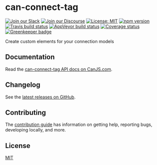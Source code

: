 # can-connect-tag

[![Join our Slack](https://img.shields.io/badge/slack-join%20chat-611f69.svg)](https://www.bitovi.com/community/slack?utm_source=badge&utm_medium=badge&utm_campaign=pr-badge&utm_content=badge)
[![Join our Discourse](https://img.shields.io/discourse/https/forums.bitovi.com/posts.svg)](https://forums.bitovi.com/?utm_source=badge&utm_medium=badge&utm_campaign=pr-badge&utm_content=badge)
[![License: MIT](https://img.shields.io/badge/license-MIT-blue.svg)](https://github.com/canjs/can-connect-tag/blob/master/LICENSE)
[![npm version](https://badge.fury.io/js/can-connect-tag.svg)](https://www.npmjs.com/package/can-connect-tag)
[![Travis build status](https://travis-ci.org/canjs/can-connect-tag.svg?branch=master)](https://travis-ci.org/canjs/can-connect-tag)
[![AppVeyor build status](https://ci.appveyor.com/api/projects/status/github/canjs/can-connect-tag?branch=master&svg=true)](https://ci.appveyor.com/project/matthewp/can-connect-tag)
[![Coverage status](https://coveralls.io/repos/github/canjs/can-connect-tag/badge.svg?branch=master)](https://coveralls.io/github/canjs/can-connect-tag?branch=master)
[![Greenkeeper badge](https://badges.greenkeeper.io/canjs/can-connect-tag.svg)](https://greenkeeper.io/)

Create custom elements for your connection models

## Documentation

Read the [can-connect-tag API docs on CanJS.com](https://canjs.com/doc/can-connect-tag.html).

## Changelog

See the [latest releases on GitHub](https://github.com/canjs/can-connect-tag/releases).

## Contributing

The [contribution guide](https://github.com/canjs/can-connect-tag/blob/master/CONTRIBUTING.md) has information on getting help, reporting bugs, developing locally, and more.

## License

[MIT](https://github.com/canjs/can-connect-tag/blob/master/LICENSE)
